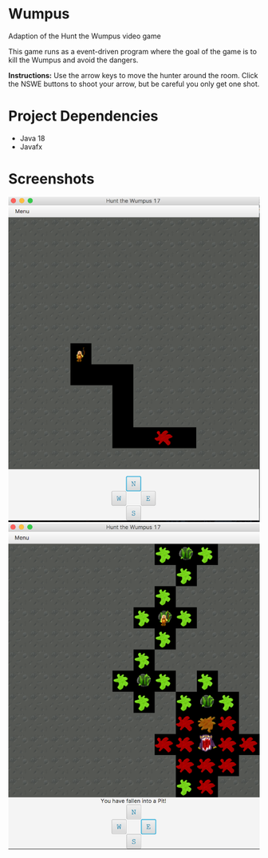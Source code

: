 # Wumpus
Adaption of the Hunt the Wumpus video game

This game runs as a event-driven program where the goal of the game is to kill the 
Wumpus and avoid the dangers.

**Instructions:**
 Use the arrow keys to move the hunter around the room.
Click the NSWE buttons to shoot your arrow, but be careful you only get one shot. 

# Project Dependencies
  * Java 18
  * Javafx

# **Screenshots**
![](deliverables/WumpusSS.png)
![](deliverables/WumpusLose.png)
